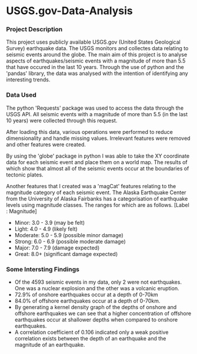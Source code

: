 # USGS.gov-Data-Analysis

### Project Description

This project uses publicly available USGS.gov (United States Geological Survey) earthquake data. The USGS monitors and collectes data relating to seismic events around the globe. The main aim of this project is to analyse aspects of earthquakes/seismic events with a magnitude of more than 5.5 that have occured in the last 10 years. Through the use of python and the 'pandas' library, the data was analysed with the intention of identifying any interesting trends.

### Data Used

The python 'Requests' package was used to access the data through the USGS API. All seismic events with a magnitude of more than 5.5 (in the last 10 years) were collected through this request.

After loading this data, various operations were performed to reduce dimensionality and handle missing values. Irrelevant features were removed and other features were created.

By using the 'globe' package in python I was able to take the XY coordinate data for each seismic event and place them on a world map. The results of which show that almost all of the seismic events occur at the boundaries of tectonic plates.

Another features that I created was a 'magCat' features relating to the magnitude category of each seismic event. The Alaska Earthquake Center from the University of Alaska Fairbanks has a categorisation of earthquake levels using magnitude classes. The ranges for which are as follows. 
[Label : Magnitude]
- Minor: 3.0 - 3.9 (may be felt)
- Light: 4.0 - 4.9 (likely felt)
- Moderate: 5.0 - 5.9 (possible minor damage)
- Strong: 6.0 - 6.9 (possible moderate damage)
- Major: 7.0 - 7.9 (damage expected)
- Great: 8.0+ (significant damage expected)

### Some Intersting Findings

- Of the 4593 seismic events in my data, only 2 were not earthquakes. One was a nuclear explosion and the other was a volcanic eruption.
- 72.9% of onshore earthquakes occur at a depth of 0-70km
- 84.0% of offshore earthquakes occur at a depth of 0-70km.
- By generating a kernel density graph of the depths of onshore and offshore earthquakes we can see that a higher concentration of offshore earthquakes occur at shallower depths when compared to onshore earthquakes.
- A correlation coefficient of 0.106 indicated only a weak positive correlation exists between the depth of an earthquake and the magnitude of an earthquake.
